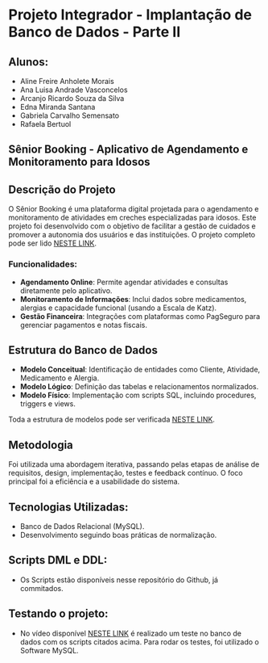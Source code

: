 # Projeto Integrador - Implantação de Banco de Dados - Parte II

## Alunos:
- Aline Freire Anholete Morais
- Ana Luisa Andrade Vasconcelos
- Arcanjo Ricardo Souza da Silva
- Edna Miranda Santana
- Gabriela Carvalho Semensato
- Rafaela Bertuol

## Sênior Booking - Aplicativo de Agendamento e Monitoramento para Idosos

## Descrição do Projeto
O Sênior Booking é uma plataforma digital projetada para o agendamento e monitoramento de atividades em creches especializadas para idosos. Este projeto foi desenvolvido com o objetivo de facilitar a gestão de cuidados e promover a autonomia dos usuários e das instituições. O projeto completo pode ser lido [NESTE LINK](https://drive.google.com/file/d/1pjYfpxScgnc2CeG29uFMzmQ4Bt-yg9WP/view?usp=sharing).

### Funcionalidades:
- **Agendamento Online**: Permite agendar atividades e consultas diretamente pelo aplicativo.
- **Monitoramento de Informações**: Inclui dados sobre medicamentos, alergias e capacidade funcional (usando a Escala de Katz).
- **Gestão Financeira**: Integrações com plataformas como PagSeguro para gerenciar pagamentos e notas fiscais.

## Estrutura do Banco de Dados
- **Modelo Conceitual**: Identificação de entidades como Cliente, Atividade, Medicamento e Alergia.
- **Modelo Lógico**: Definição das tabelas e relacionamentos normalizados.
- **Modelo Físico**: Implementação com scripts SQL, incluindo procedures, triggers e views.

Toda a estrutura de modelos pode ser verificada [NESTE LINK](https://drive.google.com/file/d/1Obf1CjTkpdDdtcXPHUSFC7gpiuGgeNeR/view?usp=sharing).

## Metodologia
Foi utilizada uma abordagem iterativa, passando pelas etapas de análise de requisitos, design, implementação, testes e feedback contínuo. O foco principal foi a eficiência e a usabilidade do sistema.

## Tecnologias Utilizadas:
- Banco de Dados Relacional (MySQL).
- Desenvolvimento seguindo boas práticas de normalização.

## Scripts DML e DDL:
- Os Scripts estão disponíveis nesse repositório do Github, já commitados.

## Testando o projeto:
- No vídeo disponível [NESTE LINK](https://www.youtube.com/watch?v=vW4sEiFMvUQ) é realizado um teste no banco de dados com os scripts citados acima. Para rodar os testes, foi utilizado o Software MySQL.
